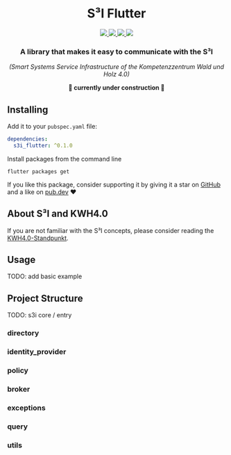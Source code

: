 <p align="center">
  <h1 align="center">S³I Flutter</h1>
</p>

<p align="center">
  <a href="https://github.com/LukasPoque/s3i_flutter/actions">
    <img src="https://img.shields.io/github/workflow/status/LukasPoque/s3i_flutter/Test%20Project?style=for-the-badge&label=tests&labelColor=333940&logo=github">
  </a>
  <a href="https://github.com/LukasPoque/s3i_flutter/issues">
    <img src="https://img.shields.io/github/issues/LukasPoque/s3i_flutter?style=for-the-badge&labelColor=333940&logo=AdGuard">
  </a>
  <a href="https://github.com/LukasPoque/s3i_flutter/blob/master/LICENSE">
    <img src="https://img.shields.io/github/license/LukasPoque/s3i_flutter?style=for-the-badge&color=%23007A88&labelColor=333940&logo=apache">
  </a>
  <a href="http://flutter.dev">
    <img src="https://img.shields.io/badge/made%20with-Flutter-51c3f8.svg?style=for-the-badge&labelColor=333940&logo=dart">
  </a>
</p>

<h3 align="center">A library that makes it easy to communicate with the S³I</h3>
<p align="center">
  <i>(Smart Systems Service Infrastructure of the Kompetenzzentrum Wald und Holz 4.0)</i>
</p>

<p align="center">
  <b>🚧 currently under construction 🚧</b>
</p>


## Installing

Add it to your `pubspec.yaml` file:
```yaml
dependencies:
  s3i_flutter: ^0.1.0
```
Install packages from the command line
```
flutter packages get
```

If you like this package, consider supporting it by giving it a star on [GitHub](https://github.com/LukasPoque/s3i_flutter) and a like on [pub.dev](https://pub.dev/packages/s3i_flutter) :heart:

## About S³I and KWH4.0

If you are not familiar with the S³I concepts, please consider reading the [KWH4.0-Standpunkt](https://www.kwh40.de/wp-content/uploads/2020/04/KWH40-Standpunkt-S3I-v2.0.pdf).

## Usage

TODO: add basic example

## Project Structure

TODO: s3i core / entry

### directory

### identity_provider

### policy

### broker

### exceptions

### query

### utils
